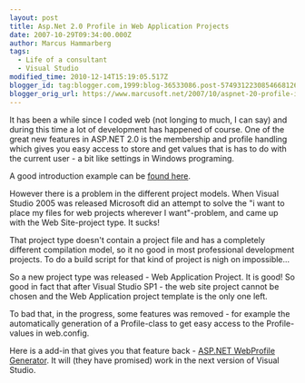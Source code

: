 ```yaml
---
layout: post
title: Asp.Net 2.0 Profile in Web Application Projects
date: 2007-10-29T09:34:00.000Z
author: Marcus Hammarberg
tags:
  - Life of a consultant
  - Visual Studio
modified_time: 2010-12-14T15:19:05.517Z
blogger_id: tag:blogger.com,1999:blog-36533086.post-5749312230854668126
blogger_orig_url: https://www.marcusoft.net/2007/10/aspnet-20-profile-in-web-application.html
---
```


It has been a while since I coded web (not longing to much, I can
say) and during this time a lot of development has happened of course.
One of the great new features in ASP.NET 2.0 is the membership and
profile handling which gives you easy access to store and get values
that is has to do with the current user - a bit like settings in Windows
programing.

A good introduction example can be [found
here](http://www.odetocode.com/Articles/440.aspx).

However there is a problem in the different project models. When Visual
Studio 2005 was released Microsoft did an attempt to solve the "i want
to place my files for web projects wherever I want"-problem, and came up
with the Web Site-project type. It sucks!

That project type doesn't contain a project file and has a completely
different compilation model, so it no good in most professional
development projects. To do a build script for that kind of project is
nigh on impossible...

So a new project type was released - Web Application Project. It is
good! So good in fact that after Visual Studio SP1 - the web site
project cannot be chosen and the Web Application project template is the
only one left.

To bad that, in the progress, some features was removed - for example
the automatically generation of a Profile-class to get easy access to
the Profile-values in web.config.

Here is a add-in that gives you that feature back - [ASP.NET WebProfile
Generator](http://www.codeplex.com/WebProfile). It will (they have
promised) work in the next version of Visual Studio.
